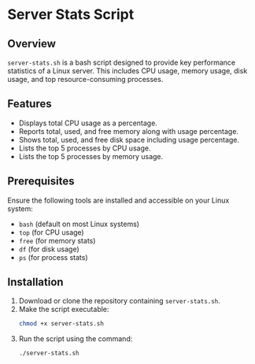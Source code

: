 # Server Stats Script

## Overview
`server-stats.sh` is a bash script designed to provide key performance statistics of a Linux server. This includes CPU usage, memory usage, disk usage, and top resource-consuming processes.

## Features
- Displays total CPU usage as a percentage.
- Reports total, used, and free memory along with usage percentage.
- Shows total, used, and free disk space including usage percentage.
- Lists the top 5 processes by CPU usage.
- Lists the top 5 processes by memory usage.

## Prerequisites
Ensure the following tools are installed and accessible on your Linux system:
- `bash` (default on most Linux systems)
- `top` (for CPU usage)
- `free` (for memory stats)
- `df` (for disk usage)
- `ps` (for process stats)

## Installation
1. Download or clone the repository containing `server-stats.sh`.
2. Make the script executable:
    ```bash
    chmod +x server-stats.sh
    ```
3. Run the script using the command:
    ```bash
    ./server-stats.sh
    ```
